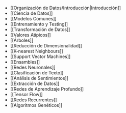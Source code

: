 - [[Organización de Datos/Introducción|Introducción]]
- [[Ciencia de Datos]]
- [[Modelos Comunes]]
- [[Entrenamiento y Testing]]
- [[Transformación de Datos]]
- [[Valores Atípicos]]
- [[Árboles]]
- [[Reducción de Dimensionalidad]]
- [[K-nearest Neighbours]]
- [[Support Vector Machines]]
- [[Ensambles]]
- [[Redes Neuronales]]
- [[Clasificación de Texto]]
- [[Análisis de Sentimientos]]
- [[Extracción de Datos]]
- [[Redes de Aprendizaje Profundo]]
- [[Tensor Flow]]
- [[Redes Recurrentes]]
- [[Algoritmos Genéticos]]
